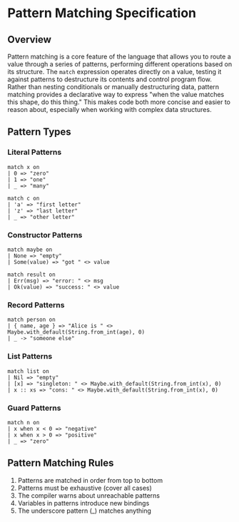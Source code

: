 # Pattern Matching Specification

## Overview

Pattern matching is a core feature of the language that allows you to route a value through a series of patterns, performing different operations based on its structure. The `match` expression operates directly on a value, testing it against patterns to destructure its contents and control program flow.
Rather than nesting conditionals or manually destructuring data, pattern matching provides a declarative way to express "when the value matches this shape, do this thing." This makes code both more concise and easier to reason about, especially when working with complex data structures.

## Pattern Types

### Literal Patterns

```
match x on
| 0 => "zero"
| 1 => "one"
| _ => "many"

match c on
| 'a' => "first letter"
| 'z' => "last letter"
| _ => "other letter"
```

### Constructor Patterns

```
match maybe on
| None => "empty"
| Some(value) => "got " <> value

match result on
| Err(msg) => "error: " <> msg
| Ok(value) => "success: " <> value
```

### Record Patterns

```
match person on
| { name, age } => "Alice is " <> Maybe.with_default(String.from_int(age), 0)
| _ -> "someone else"
```

### List Patterns

```
match list on
| Nil => "empty"
| [x] => "singleton: " <> Maybe.with_default(String.from_int(x), 0)
| x :: xs => "cons: " <> Maybe.with_default(String.from_int(x), 0)
```

### Guard Patterns

```
match n on
| x when x < 0 => "negative"
| x when x > 0 => "positive"
| _ => "zero"
```

## Pattern Matching Rules

1. Patterns are matched in order from top to bottom
2. Patterns must be exhaustive (cover all cases)
3. The compiler warns about unreachable patterns
4. Variables in patterns introduce new bindings
5. The underscore pattern (_) matches anything
